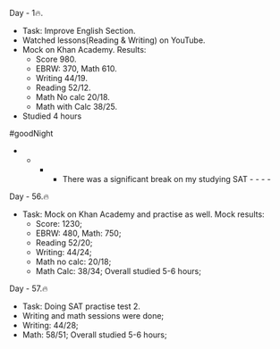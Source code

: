 Day - 1🔥.
- Task: Improve English Section.
- Watched lessons(Reading & Writing)
on YouTube.
- Mock on Khan Academy. 
Results:
  - Score 980.
  - EBRW: 370, Math 610.
  - Writing 44/19.
  - Reading 52/12.
  - Math No calc 20/18.
  - Math with Calc 38/25.
- Studied 4 hours

#goodNight

- - - - There was a significant break on my studying SAT - - - -

Day - 56.🔥
- Task: Mock on Khan Academy and practise as well.
Mock results:
  - Score: 1230;
  - EBRW: 480, Math: 750;
  - Reading 52/20;
  - Writing: 44/24;
  - Math no calc: 20/18;
  - Math Calc: 38/34;
 Overall studied 5-6 hours;
 
 Day - 57.🔥
 - Task: Doing SAT practise test 2.
 - Writing and math sessions were done;
 - Writing: 44/28;
 - Math: 58/51;
  Overall studied 5-6 hours;
